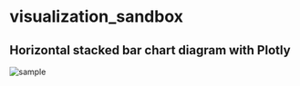 # visualization_sandbox

## Horizontal stacked bar chart diagram with Plotly
![sample](https://user-images.githubusercontent.com/1070111/226080438-45430331-ab9c-479a-8719-6e461742f06b.png)
